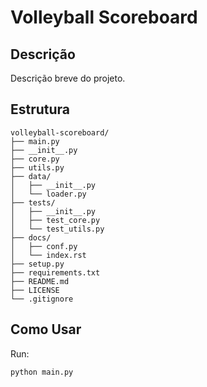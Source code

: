 # Volleyball Scoreboard

## Descrição
Descrição breve do projeto.

## Estrutura
```
volleyball-scoreboard/
├── main.py
├── __init__.py
├── core.py
├── utils.py
├── data/
│   ├── __init__.py
│   └── loader.py
├── tests/
│   ├── __init__.py
│   ├── test_core.py
│   └── test_utils.py
├── docs/
│   ├── conf.py
│   └── index.rst
├── setup.py
├── requirements.txt
├── README.md
├── LICENSE
└── .gitignore
```

## Como Usar
Run:
```
python main.py
```
